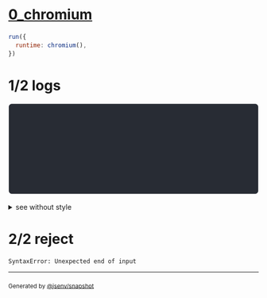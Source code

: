 # [0_chromium](../../js_syntax_error_browsers.test.mjs#L29)

```js
run({
  runtime: chromium(),
})
```

# 1/2 logs

![img](log_group.svg)

<details>
  <summary>see without style</summary>

```console
⠋ start dev server
✔ start dev server (done in <X> second)

- http://127.0.0.1
- http://127.0.0.1

Error while handling http://127.0.0.1/js_syntax_error.js:
PARSE_ERROR
base/client/js_syntax_error.js:1:11
1 | const a = (
              ^
```

</details>


# 2/2 reject

```console
SyntaxError: Unexpected end of input
```

---

<sub>
  Generated by <a href="https://github.com/jsenv/core/tree/main/packages/independent/snapshot">@jsenv/snapshot</a>
</sub>
